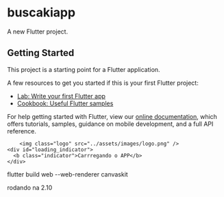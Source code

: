 # buscakiapp

A new Flutter project.

## Getting Started

This project is a starting point for a Flutter application.

A few resources to get you started if this is your first Flutter project:

- [Lab: Write your first Flutter app](https://flutter.dev/docs/get-started/codelab)
- [Cookbook: Useful Flutter samples](https://flutter.dev/docs/cookbook)

For help getting started with Flutter, view our
[online documentation](https://flutter.dev/docs), which offers tutorials,
samples, guidance on mobile development, and a full API reference.


        <img class="logo" src="../assets/images/logo.png" />
    <div id="loading_indicator">
      <b class="indicator">Carrregando o APP</b>
    </div>


flutter build web --web-renderer canvaskit

rodando na 2.10